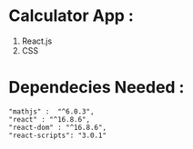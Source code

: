 # Calculator App :
  1) React.js
  2) CSS
# Dependecies Needed :
    "mathjs" :  "^6.0.3",
    "react" : "^16.8.6",
    "react-dom" : "^16.8.6",
    "react-scripts": "3.0.1"
